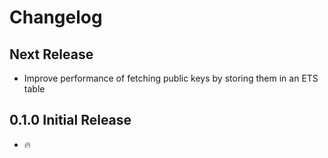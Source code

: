 # Changelog

## Next Release

- Improve performance of fetching public keys by storing them in an ETS table

## 0.1.0 Initial Release

- 🔥
